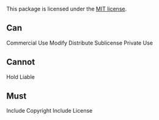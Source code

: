 This package is licensed under the [MIT license](https://opensource.org/licenses/MIT).

## Can
Commercial Use
Modify
Distribute
Sublicense
Private Use
 
## Cannot
Hold Liable
 
## Must
Include Copyright
Include License
